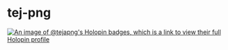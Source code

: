 # tej-png

[![An image of @tejapng's Holopin badges, which is a link to view their full Holopin profile](https://holopin.me/tejapng)](https://holopin.io/@tejapng)
